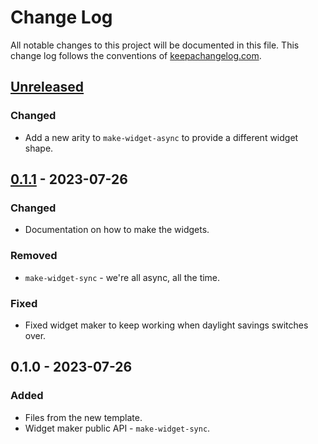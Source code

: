 # Change Log
All notable changes to this project will be documented in this file. This change log follows the conventions of [keepachangelog.com](http://keepachangelog.com/).

## [Unreleased]
### Changed
- Add a new arity to `make-widget-async` to provide a different widget shape.

## [0.1.1] - 2023-07-26
### Changed
- Documentation on how to make the widgets.

### Removed
- `make-widget-sync` - we're all async, all the time.

### Fixed
- Fixed widget maker to keep working when daylight savings switches over.

## 0.1.0 - 2023-07-26
### Added
- Files from the new template.
- Widget maker public API - `make-widget-sync`.

[Unreleased]: https://github.com/your-name/ginfer/compare/0.1.1...HEAD
[0.1.1]: https://github.com/your-name/ginfer/compare/0.1.0...0.1.1
